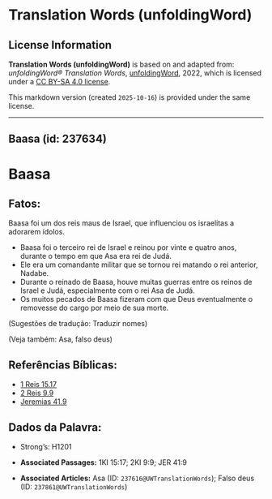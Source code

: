 # Translation Words (unfoldingWord)

## License Information

**Translation Words (unfoldingWord)** is based on and adapted from: _unfoldingWord® Translation Words_, [unfoldingWord](https://unfoldingword.org/utw), 2022, which is licensed under a [CC BY-SA 4.0 license](https://creativecommons.org/licenses/by-sa/4.0/legalcode.en).

This markdown version (created `2025-10-16`) is provided under the same license.



--------------------------------

## Baasa (id: 237634)

Baasa
=====

Fatos:
------

Baasa foi um dos reis maus de Israel, que influenciou os israelitas a adorarem ídolos.

* Baasa foi o terceiro rei de Israel e reinou por vinte e quatro anos, durante o tempo em que Asa era rei de Judá.
* Ele era um comandante militar que se tornou rei matando o rei anterior, Nadabe.
* Durante o reinado de Baasa, houve muitas guerras entre os reinos de Israel e Judá, especialmente com o rei Asa de Judá.
* Os muitos pecados de Baasa fizeram com que Deus eventualmente o removesse do cargo por meio de sua morte.

(Sugestões de tradução: Traduzir nomes)

(Veja também: Asa, falso deus)

Referências Bíblicas:
---------------------

* [1 Reis 15\.17](https://ref.ly/1Kgs15:17)
* [2 Reis 9\.9](https://ref.ly/2Kgs9:9)
* [Jeremias 41\.9](https://ref.ly/Jer41:9)

Dados da Palavra:
-----------------

* Strong’s: H1201

* **Associated Passages:** 1KI 15:17; 2KI 9:9; JER 41:9
* **Associated Articles:** Asa (ID: `237616@UWTranslationWords`); Falso deus (ID: `237861@UWTranslationWords`)


